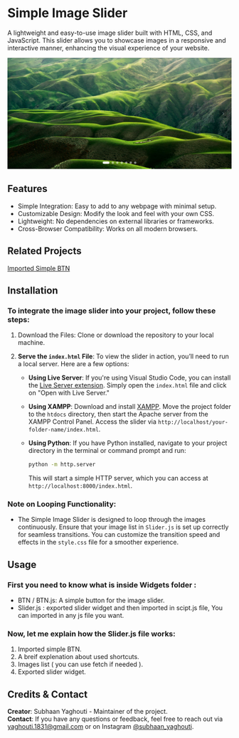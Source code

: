 # **Simple Image Slider**

A lightweight and easy-to-use image slider built with HTML, CSS, and JavaScript. This slider allows you to showcase images in a responsive and interactive manner, enhancing the visual experience of your website.

![Alt text](images/Screenshot.jpg)

## Features

- Simple Integration: Easy to add to any webpage with minimal setup.
- Customizable Design: Modify the look and feel with your own CSS.
- Lightweight: No dependencies on external libraries or frameworks.
- Cross-Browser Compatibility: Works on all modern browsers.

## Related Projects

[Imported Simple BTN](https://github.com/S-Yaghouti/BTN)

## Installation

### To integrate the image slider into your project, follow these steps:

1. Download the Files: Clone or download the repository to your local machine.
2. **Serve the `index.html` File**: To view the slider in action, you’ll need to run a local server. Here are a few options:

   - **Using Live Server**: If you're using Visual Studio Code, you can install the [Live Server extension](https://marketplace.visualstudio.com/items?itemName=ritwickdey.LiveServer). Simply open the `index.html` file and click on "Open with Live Server."

   - **Using XAMPP**: Download and install [XAMPP](https://www.apachefriends.org/index.html). Move the project folder to the `htdocs` directory, then start the Apache server from the XAMPP Control Panel. Access the slider via `http://localhost/your-folder-name/index.html`.

   - **Using Python**: If you have Python installed, navigate to your project directory in the terminal or command prompt and run:
     ```bash
     python -m http.server
     ```
     This will start a simple HTTP server, which you can access at `http://localhost:8000/index.html`.

### Note on Looping Functionality:

- The Simple Image Slider is designed to loop through the images continuously. Ensure that your image list in `Slider.js` is set up correctly for seamless transitions. You can customize the transition speed and effects in the `style.css` file for a smoother experience.

## Usage

### First you need to know what is inside Widgets folder :

- BTN / BTN.js: A simple button for the image slider.
- Slider.js : exported slider widget and then imported in scipt.js file, You can imported in any js file you want.

### Now, let me explain how the Slider.js file works:

1. Imported simple BTN.
2. A breif explenation about used shortcuts.
3. Images list ( you can use fetch if needed ).
4. Exported slider widget.

## Credits & Contact

**Creator**: Subhaan Yaghouti - Maintainer of the project.  
**Contact**: If you have any questions or feedback, feel free to reach out via [yaghouti.1831@gmail.com](mailto:yaghouti.1831@gmail.com) or on Instagram [@subhaan_yaghouti](https://www.instagram.com/subhaan_yaghouti?igsh=bmE3ZTl1bGkwaW50).
